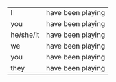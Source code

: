 |           |                   |
| --------- | ----------------- |
| I         | have been playing |
| you       | have been playing |
| he/she/it | have been playing |
| we        | have been playing |
| you       | have been playing |
| they      | have been playing |